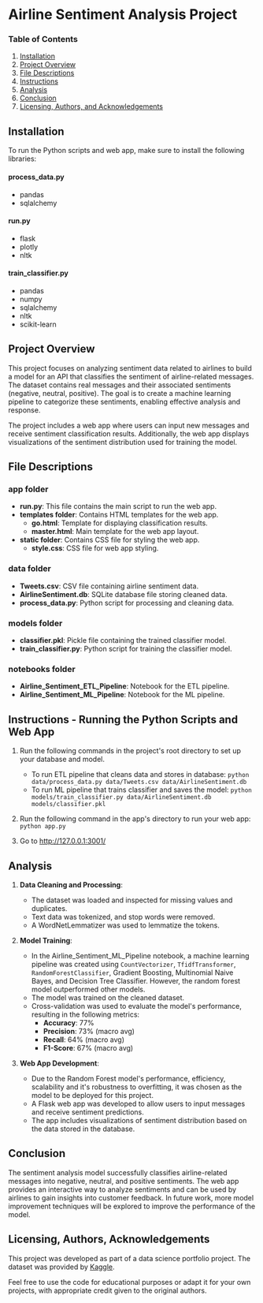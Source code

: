 # Airline Sentiment Analysis Project

### Table of Contents

1. [Installation](#installation)
2. [Project Overview](#overview)
3. [File Descriptions](#files)
4. [Instructions](#instructions)
5. [Analysis](#analysis)
6. [Conclusion](#conclusion)
7. [Licensing, Authors, and Acknowledgements](#licensing)

## Installation <a name="installation"></a>

To run the Python scripts and web app, make sure to install the following libraries:

#### **process_data.py**
- pandas
- sqlalchemy

#### **run.py**
- flask
- plotly
- nltk

#### **train_classifier.py**
- pandas
- numpy
- sqlalchemy
- nltk
- scikit-learn

## Project Overview <a name="overview"></a>

This project focuses on analyzing sentiment data related to airlines to build a model for an API that classifies the sentiment of airline-related messages. The dataset contains real messages and their associated sentiments (negative, neutral, positive). The goal is to create a machine learning pipeline to categorize these sentiments, enabling effective analysis and response.

The project includes a web app where users can input new messages and receive sentiment classification results. Additionally, the web app displays visualizations of the sentiment distribution used for training the model.

## File Descriptions <a name="files"></a>

### app folder

- **run.py**: This file contains the main script to run the web app.
- **templates folder**: Contains HTML templates for the web app.
    - **go.html**: Template for displaying classification results.
    - **master.html**: Main template for the web app layout.
- **static folder**: Contains CSS file for styling the web app.
    - **style.css**: CSS file for web app styling.

### data folder

- **Tweets.csv**: CSV file containing airline sentiment data.
- **AirlineSentiment.db**: SQLite database file storing cleaned data.
- **process_data.py**: Python script for processing and cleaning data.

### models folder

- **classifier.pkl**: Pickle file containing the trained classifier model.
- **train_classifier.py**: Python script for training the classifier model.

### notebooks folder

- **Airline_Sentiment_ETL_Pipeline**: Notebook for the ETL pipeline.
- **Airline_Sentiment_ML_Pipeline**: Notebook for the ML pipeline.

## Instructions - Running the Python Scripts and Web App <a name="instructions"></a>

1. Run the following commands in the project's root directory to set up your database and model.

    - To run ETL pipeline that cleans data and stores in database:
        `python data/process_data.py data/Tweets.csv data/AirlineSentiment.db`
    - To run ML pipeline that trains classifier and saves the model:
        `python models/train_classifier.py data/AirlineSentiment.db models/classifier.pkl`

2. Run the following command in the app's directory to run your web app:
    `python app.py`

3. Go to http://127.0.0.1:3001/

## Analysis <a name="analysis"></a>

1. **Data Cleaning and Processing**:
   - The dataset was loaded and inspected for missing values and duplicates.
   - Text data was tokenized, and stop words were removed.
   - A WordNetLemmatizer was used to lemmatize the tokens.

2. **Model Training**:
   - In the Airline_Sentiment_ML_Pipeline notebook, a machine learning pipeline was created using `CountVectorizer`, `TfidfTransformer`, `RandomForestClassifier`, Gradient Boosting, Multinomial Naive Bayes, and Decision Tree Classifier. However, the random forest model outperformed other models.
   - The model was trained on the cleaned dataset.
   - Cross-validation was used to evaluate the model's performance, resulting in the following metrics:
     - **Accuracy**: 77%
     - **Precision**: 73% (macro avg)
     - **Recall**: 64% (macro avg)
     - **F1-Score**: 67% (macro avg)

3. **Web App Development**:
   - Due to the Random Forest model's performance, efficiency, scalability and it's robustness to overfitting, it was chosen as the model to be deployed for this project.
   - A Flask web app was developed to allow users to input messages and receive sentiment predictions.
   - The app includes visualizations of sentiment distribution based on the data stored in the database.

## Conclusion <a name="conclusion"></a>

The sentiment analysis model successfully classifies airline-related messages into negative, neutral, and positive sentiments. The web app provides an interactive way to analyze sentiments and can be used by airlines to gain insights into customer feedback. In future work, more model improvement techniques will be explored to improve the performance of the model.

## Licensing, Authors, Acknowledgements <a name="licensing"></a>

This project was developed as part of a data science portfolio project. The dataset was provided by [Kaggle](https://www.kaggle.com/crowdflower/twitter-airline-sentiment). 

Feel free to use the code for educational purposes or adapt it for your own projects, with appropriate credit given to the original authors.
